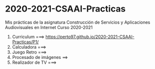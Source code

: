 # 2020-2021-CSAAI-Practicas
Mis prácticas de la asignatura Construcción de Servicios y Aplicaciones Audiovisuales en Internet Curso 2020-2021

1. Curriculum ===> https://perto97.github.io/2020-2021-CSAAI-Practicas/P1/
2. Calculadora ===>
3. Juego Retro ===>
4. Procesado de imágenes ==>
5. Realizador de TV ===>
